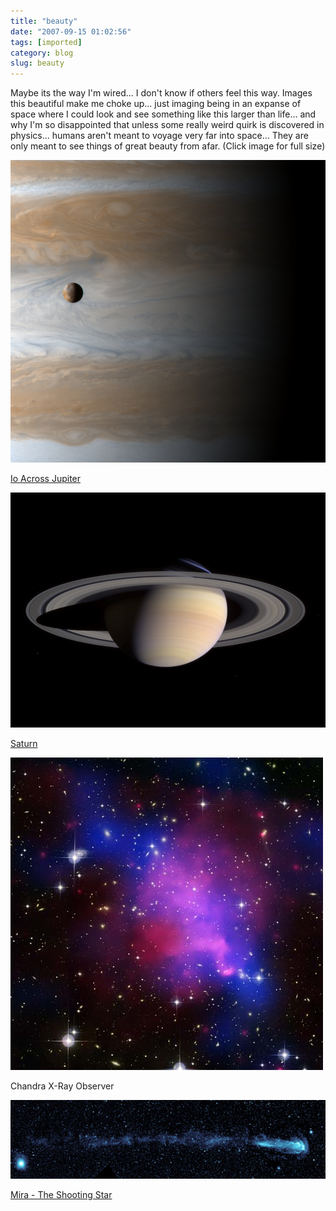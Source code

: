 ```yaml
---
title: "beauty"
date: "2007-09-15 01:02:56"
tags: [imported]
category: blog
slug: beauty
---
```


Maybe its the way I'm wired... I don't know if others feel this way. Images this beautiful make me choke up... just imaging being in an expanse of space where I could look and see something like this larger than life... and why I'm so disappointed that unless some really weird quirk is discovered in physics... humans aren't meant to voyage very far into space... They are only meant to see things of great beauty from afar. (Click image for full size)

![Io](90_69_1.jpg)

<a href="https://ciclops.org/ir_index.php?id=27"> Io Across Jupiter</a>

![Saturn](205_223_0.jpg)

<a href="https://ciclops.org/ir_index.php?id=27"> Saturn</a>

![Saturn](chandra_abell520.jpg)

Chandra X-Ray Observer

![Saturn](185517main_a-516.jpg)

<a href="https://www.nasa.gov/mission_pages/galex/20070815/">Mira - The Shooting Star </a>
